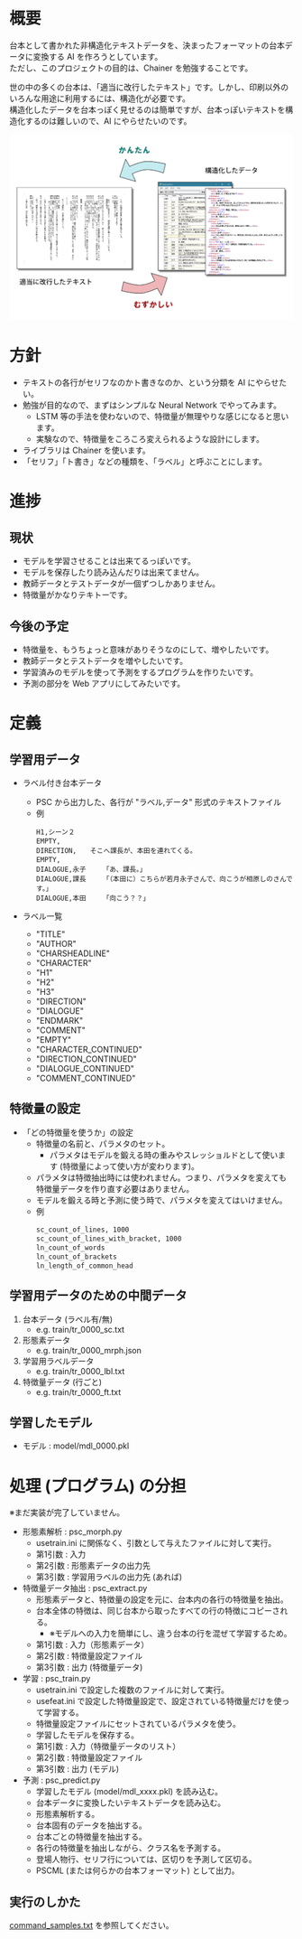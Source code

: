 # 概要

台本として書かれた非構造化テキストデータを、決まったフォーマットの台本データに変換する AI を作ろうとしています。  
ただし、このプロジェクトの目的は、Chainer を勉強することです。

世の中の多くの台本は、「適当に改行したテキスト」です。しかし、印刷以外のいろんな用途に利用するには、構造化が必要です。  
構造化したデータを台本っぽく見せるのは簡単ですが、台本っぽいテキストを構造化するのは難しいので、AI にやらせたいのです。

![concept.png](img/concept.png)

# 方針

- テキストの各行がセリフなのかト書きなのか、という分類を AI にやらせたい。
- 勉強が目的なので、まずはシンプルな Neural Network でやってみます。
	- LSTM 等の手法を使わないので、特徴量が無理やりな感じになると思います。
	- 実験なので、特徴量をころころ変えられるような設計にします。
- ライブラリは Chainer を使います。
- 「セリフ」「ト書き」などの種類を、「ラベル」と呼ぶことにします。

# 進捗

## 現状

- モデルを学習させることは出来てるっぽいです。
- モデルを保存したり読み込んだりは出来てません。
- 教師データとテストデータが一個ずつしかありません。
- 特徴量がかなりテキトーです。

## 今後の予定

- 特徴量を、もうちょっと意味がありそうなのにして、増やしたいです。
- 教師データとテストデータを増やしたいです。
- 学習済みのモデルを使って予測をするプログラムを作りたいです。
- 予測の部分を Web アプリにしてみたいです。

# 定義

## 学習用データ

- ラベル付き台本データ
	- PSC から出力した、各行が "ラベル,データ" 形式のテキストファイル
	- 例
		```
		H1,シーン２
		EMPTY,
		DIRECTION,　　そこへ課長が、本田を連れてくる。
		EMPTY,
		DIALOGUE,永子　　　「あ、課長。」
		DIALOGUE,課長　　　「（本田に）こちらが若月永子さんで、向こうが相原しのさんです。」
		DIALOGUE,本田　　　「向こう？？」
		```

- ラベル一覧
	- "TITLE"
	- "AUTHOR"
	- "CHARSHEADLINE"
	- "CHARACTER"
	- "H1"
	- "H2"
	- "H3"
	- "DIRECTION"
	- "DIALOGUE"
	- "ENDMARK"
	- "COMMENT"
	- "EMPTY"
	- "CHARACTER_CONTINUED"
	- "DIRECTION_CONTINUED"
	- "DIALOGUE_CONTINUED"
	- "COMMENT_CONTINUED"

## 特徴量の設定

- 「どの特徴量を使うか」の設定
	- 特徴量の名前と、パラメタのセット。
		- パラメタはモデルを鍛える時の重みやスレッショルドとして使います (特徴量によって使い方が変わります)。
	- パラメタは特徴抽出時には使われません。つまり、パラメタを変えても特徴量データを作り直す必要はありません。
	- モデルを鍛える時と予測に使う時で、パラメタを変えてはいけません。
	- 例
		```
		sc_count_of_lines, 1000
		sc_count_of_lines_with_bracket, 1000
		ln_count_of_words
		ln_count_of_brackets
		ln_length_of_common_head
		```

## 学習用データのための中間データ

1. 台本データ (ラベル有/無)  
	- e.g. train/tr_0000_sc.txt
2. 形態素データ
	- e.g. train/tr_0000_mrph.json
3. 学習用ラベルデータ
	- e.g. train/tr_0000_lbl.txt
4. 特徴量データ (行ごと)
	- e.g. train/tr_0000_ft.txt

## 学習したモデル

- モデル : model/mdl_0000.pkl

# 処理 (プログラム) の分担
※まだ実装が完了していません。

- 形態素解析 : psc_morph.py
	- usetrain.ini に関係なく、引数として与えたファイルに対して実行。
	- 第1引数 : 入力
	- 第2引数 : 形態素データの出力先
	- 第3引数 : 学習用ラベルの出力先 (あれば)
- 特徴量データ抽出 : psc_extract.py
	- 形態素データと、特徴量の設定を元に、台本内の各行の特徴量を抽出。
	- 台本全体の特徴は、同じ台本から取ったすべての行の特徴にコピーされる。
		- ※モデルへの入力を簡単にし、違う台本の行を混ぜて学習するため。
	- 第1引数 : 入力（形態素データ）
	- 第2引数 : 特徴量設定ファイル
	- 第3引数 : 出力 (特徴量データ)
- 学習 : psc_train.py
	- usetrain.ini で設定した複数のファイルに対して実行。
	- usefeat.ini で設定した特徴量設定で、設定されている特徴量だけを使って学習する。
	- 特徴量設定ファイルにセットされているパラメタを使う。
	- 学習したモデルを保存する。
	- 第1引数 : 入力（特徴量データのリスト）
	- 第2引数 : 特徴量設定ファイル
	- 第3引数 : 出力 (モデル)
- 予測 : psc_predict.py
	- 学習したモデル (model/mdl_xxxx.pkl) を読み込む。
	- 台本データに変換したいテキストデータを読み込む。
	- 形態素解析する。
	- 台本固有のデータを抽出する。
	- 台本ごとの特徴量を抽出する。
	- 各行の特徴量を抽出しながら、クラス名を予測する。
	- 登場人物行、セリフ行については、区切りを予測して区切る。
	- PSCML (または何らかの台本フォーマット) として出力。

## 実行のしかた
[command_samples.txt](docs/command_samples.txt) を参照してください。
